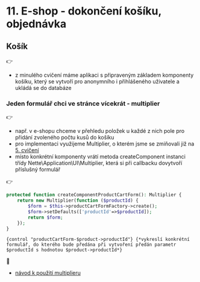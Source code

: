 # 11. E-shop - dokončení košíku, objednávka  

## Košík
:point_right:
- z minulého cvičení máme aplikaci s připraveným základem komponenty košíku, který se vytvoří pro anonymního i přihlášeného uživatele a ukládá se do databáze

### Jeden formulář chci ve stránce vícekrát - multiplier
:point_right:
- např. v e-shopu chceme v přehledu položek u každé z nich pole pro přidání zvoleného počtu kusů do košíku
- pro implementaci využijeme Multiplier, o kterém jsme se zmiňovali již na [5. cvičení](../05-latte-formulare#multiplier---jedna-komponenta-ve-str%C3%A1nce-v%C3%ADckr%C3%A1t) 
- místo konkrétní komponenty vrátí metoda createComponent instanci třídy Nette\Application\UI\Multiplier, která si při callbacku dovytvoří příslušný formulář

:point_right:
```php
protected function createComponentProductCartForm(): Multiplier {
	return new Multiplier(function ($productId) {
		$form = $this->productCartFormFactory->create();
        $form->setDefaults(['productId'=>$productId]);
		return $form;
	}); 
}
```
```latte
{control "productCartForm-$product->productId"} {*vykreslí konkrétní formulář, do kterého bude předána při vytvoření předán parametr $productId s hodnotou $product->productId*}
```

:blue_book:
- [návod k použití multiplieru](https://doc.nette.org/cs/3.1/cookbook/multiplier)

